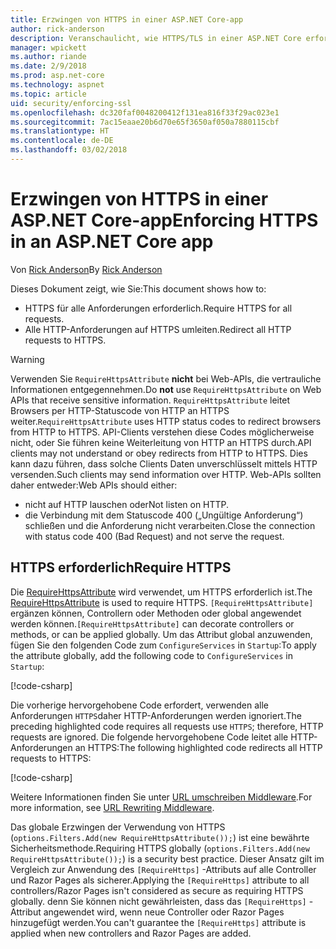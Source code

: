 ```yaml
---
title: Erzwingen von HTTPS in einer ASP.NET Core-app
author: rick-anderson
description: Veranschaulicht, wie HTTPS/TLS in einer ASP.NET Core erfordern Web-app.
manager: wpickett
ms.author: riande
ms.date: 2/9/2018
ms.prod: asp.net-core
ms.technology: aspnet
ms.topic: article
uid: security/enforcing-ssl
ms.openlocfilehash: dc320faf0048200412f131ea816f33f29ac023e1
ms.sourcegitcommit: 7ac15eaae20b6d70e65f3650af050a7880115cbf
ms.translationtype: HT
ms.contentlocale: de-DE
ms.lasthandoff: 03/02/2018
---
```

# <a name="enforcing-https-in-an-aspnet-core-app"></a><span data-ttu-id="72fcd-103">Erzwingen von HTTPS in einer ASP.NET Core-app</span><span class="sxs-lookup"><span data-stu-id="72fcd-103">Enforcing HTTPS in an ASP.NET Core app</span></span>

<span data-ttu-id="72fcd-104">Von [Rick Anderson](https://twitter.com/RickAndMSFT)</span><span class="sxs-lookup"><span data-stu-id="72fcd-104">By [Rick Anderson](https://twitter.com/RickAndMSFT)</span></span>

<span data-ttu-id="72fcd-105">Dieses Dokument zeigt, wie Sie:</span><span class="sxs-lookup"><span data-stu-id="72fcd-105">This document shows how to:</span></span>

- <span data-ttu-id="72fcd-106">HTTPS für alle Anforderungen erforderlich.</span><span class="sxs-lookup"><span data-stu-id="72fcd-106">Require HTTPS for all requests.</span></span>
- <span data-ttu-id="72fcd-107">Alle HTTP-Anforderungen auf HTTPS umleiten.</span><span class="sxs-lookup"><span data-stu-id="72fcd-107">Redirect all HTTP requests to HTTPS.</span></span>

> [!WARNING]
> <span data-ttu-id="72fcd-108">Verwenden Sie `RequireHttpsAttribute` **nicht** bei Web-APIs, die vertrauliche Informationen entgegennehmen.</span><span class="sxs-lookup"><span data-stu-id="72fcd-108">Do **not** use `RequireHttpsAttribute` on Web APIs that receive sensitive information.</span></span> <span data-ttu-id="72fcd-109">`RequireHttpsAttribute` leitet Browsers per HTTP-Statuscode von HTTP an HTTPS weiter.</span><span class="sxs-lookup"><span data-stu-id="72fcd-109">`RequireHttpsAttribute` uses HTTP status codes to redirect browsers from HTTP to HTTPS.</span></span> <span data-ttu-id="72fcd-110">API-Clients verstehen diese Codes möglicherweise nicht, oder Sie führen keine Weiterleitung von HTTP an HTTPS durch.</span><span class="sxs-lookup"><span data-stu-id="72fcd-110">API clients may not understand or obey redirects from HTTP to HTTPS.</span></span> <span data-ttu-id="72fcd-111">Dies kann dazu führen, dass solche Clients Daten unverschlüsselt mittels HTTP versenden.</span><span class="sxs-lookup"><span data-stu-id="72fcd-111">Such clients may send information over HTTP.</span></span> <span data-ttu-id="72fcd-112">Web-APIs sollten daher entweder:</span><span class="sxs-lookup"><span data-stu-id="72fcd-112">Web APIs should either:</span></span>
>
>* <span data-ttu-id="72fcd-113">nicht auf HTTP lauschen oder</span><span class="sxs-lookup"><span data-stu-id="72fcd-113">Not listen on HTTP.</span></span>
>* <span data-ttu-id="72fcd-114">die Verbindung mit dem Statuscode 400 („Ungültige Anforderung“) schließen und die Anforderung nicht verarbeiten.</span><span class="sxs-lookup"><span data-stu-id="72fcd-114">Close the connection with status code 400 (Bad Request) and not serve the request.</span></span>

## <a name="require-https"></a><span data-ttu-id="72fcd-115">HTTPS erforderlich</span><span class="sxs-lookup"><span data-stu-id="72fcd-115">Require HTTPS</span></span>

<span data-ttu-id="72fcd-116">Die [RequireHttpsAttribute](/dotnet/api/Microsoft.AspNetCore.Mvc.RequireHttpsAttribute) wird verwendet, um HTTPS erforderlich ist.</span><span class="sxs-lookup"><span data-stu-id="72fcd-116">The [RequireHttpsAttribute](/dotnet/api/Microsoft.AspNetCore.Mvc.RequireHttpsAttribute) is used to require HTTPS.</span></span> <span data-ttu-id="72fcd-117">`[RequireHttpsAttribute]` ergänzen können, Controllern oder Methoden oder global angewendet werden können.</span><span class="sxs-lookup"><span data-stu-id="72fcd-117">`[RequireHttpsAttribute]` can decorate controllers or methods, or can be applied globally.</span></span> <span data-ttu-id="72fcd-118">Um das Attribut global anzuwenden, fügen Sie den folgenden Code zum `ConfigureServices` in `Startup`:</span><span class="sxs-lookup"><span data-stu-id="72fcd-118">To apply the attribute globally, add the following code to `ConfigureServices` in `Startup`:</span></span>

[!code-csharp[](authentication/accconfirm/sample/WebApp1/Startup.cs?name=snippet2&highlight=4-999)]

<span data-ttu-id="72fcd-119">Die vorherige hervorgehobene Code erfordert, verwenden alle Anforderungen `HTTPS`daher HTTP-Anforderungen werden ignoriert.</span><span class="sxs-lookup"><span data-stu-id="72fcd-119">The preceding highlighted code requires all requests use `HTTPS`; therefore, HTTP requests are ignored.</span></span> <span data-ttu-id="72fcd-120">Die folgende hervorgehobene Code leitet alle HTTP-Anforderungen an HTTPS:</span><span class="sxs-lookup"><span data-stu-id="72fcd-120">The following highlighted code redirects all HTTP requests to HTTPS:</span></span>

[!code-csharp[](authentication/accconfirm/sample/WebApp1/Startup.cs?name=snippet_AddRedirectToHttps&highlight=7-999)]

<span data-ttu-id="72fcd-121">Weitere Informationen finden Sie unter [URL umschreiben Middleware](xref:fundamentals/url-rewriting).</span><span class="sxs-lookup"><span data-stu-id="72fcd-121">For more information, see [URL Rewriting Middleware](xref:fundamentals/url-rewriting).</span></span>

<span data-ttu-id="72fcd-122">Das globale Erzwingen der Verwendung von HTTPS (`options.Filters.Add(new RequireHttpsAttribute());`) ist eine bewährte Sicherheitsmethode.</span><span class="sxs-lookup"><span data-stu-id="72fcd-122">Requiring HTTPS globally (`options.Filters.Add(new RequireHttpsAttribute());`) is a security best practice.</span></span> <span data-ttu-id="72fcd-123">Dieser Ansatz gilt im Vergleich zur Anwendung des `[RequireHttps]` -Attributs auf alle Controller und Razor Pages als sicherer.</span><span class="sxs-lookup"><span data-stu-id="72fcd-123">Applying the `[RequireHttps]` attribute to all controllers/Razor Pages isn't considered as secure as requiring HTTPS globally.</span></span> <span data-ttu-id="72fcd-124">denn Sie können nicht gewährleisten, dass das `[RequireHttps]` -Attribut angewendet wird, wenn neue Controller oder Razor Pages hinzugefügt werden.</span><span class="sxs-lookup"><span data-stu-id="72fcd-124">You can't guarantee the `[RequireHttps]` attribute is applied when new controllers and Razor Pages are added.</span></span>